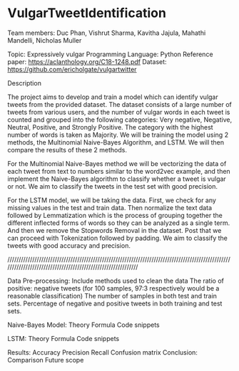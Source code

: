 # VulgarTweetIdentification

Team members: Duc Phan, Vishrut Sharma, Kavitha Jajula, Mahathi Mandelli, Nicholas Muller

Topic: Expressively vulgar
Programming Language: Python
Reference paper: https://aclanthology.org/C18-1248.pdf
Dataset: https://github.com/ericholgate/vulgartwitter

Description

The project aims to develop and train a model which can identify vulgar tweets from the provided dataset. The dataset consists of a large number of tweets from various users, and the number of vulgar words in each tweet is counted and grouped into the following categories: Very negative, Negative, Neutral, Positive, and Strongly Positive. The category with the highest number of words is taken as Majority. We will be training the model using 2 methods, the Multinomial Naive-Bayes Algorithm, and LSTM. We will then compare the results of these 2 methods.

For the Multinomial Naive-Bayes method we will be vectorizing the data of each tweet from text to numbers similar to the word2vec example, and then implement the Naive-Bayes algorithm to classify whether a tweet is vulgar or not. We aim to classify the tweets in the test set with good precision.

For the LSTM model, we will be taking the data. First, we check for any missing values in the test and train data. Then normalize the text data followed by Lemmatization which is the process of grouping together the different inflected forms of words so they can be analyzed as a single term. And then we remove the Stopwords Removal in the dataset. Post that we can proceed with Tokenization followed by padding. We aim to classify the tweets with good accuracy and precision.




/////////////////////////////////////////////////////////////////////////////////////////////////////////////////////////////////////////////////////////////


Data Pre-processing:
Include methods used to clean the data
The ratio of positive: negative tweets (for 100 samples, 97:3 respectively would be a reasonable classification)
The number of samples in both test and train sets.
Percentage of negative and positive tweets in both training and test sets.

Naive-Bayes Model:
Theory
Formula
Code snippets

LSTM:
Theory
Formula
Code snippets

Results:
Accuracy
Precision
Recall
Confusion matrix
Conclusion:
Comparison
Future scope
